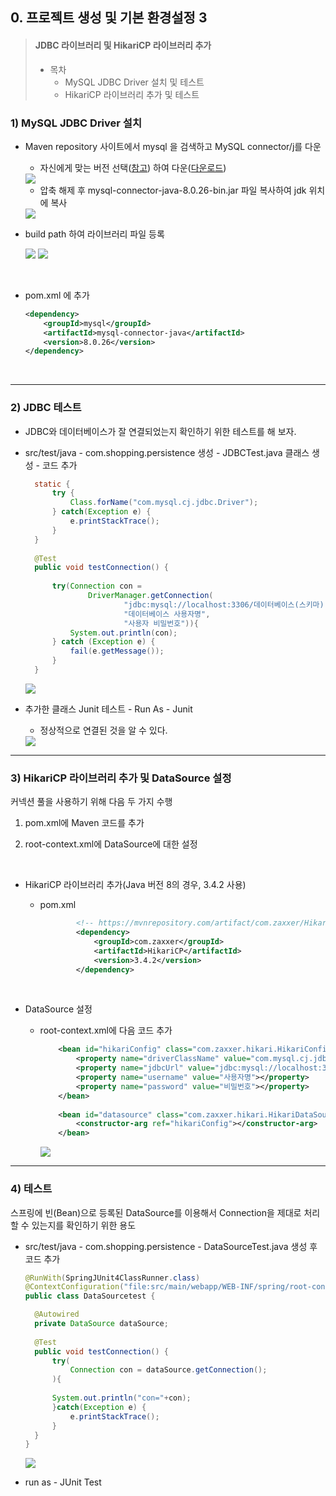 ## 0. 프로젝트 생성 및 기본 환경설정 3

> #### JDBC 라이브러리 및 HikariCP 라이브러리 추가
>
> - 목차
>   - MySQL JDBC Driver 설치 및 테스트
>   - HikariCP 라이브러리 추가 및 테스트



### 1) MySQL JDBC Driver 설치

- Maven repository 사이트에서 mysql 을 검색하고 MySQL connector/j를 다운

  - 자신에게 맞는 버전 선택([참고](https://mvnrepository.com/artifact/mysql/mysql-connector-java)) 하여 다운([다운로드](https://dev.mysql.com/downloads/connector/j/))

  <img src="./img/image-20210813145537447.png">

  <br>

  - 압축 해제 후 mysql-connector-java-8.0.26-bin.jar 파일 복사하여 jdk 위치에 복사

  <img src="./img/image-20210813142905387.png">

  <br>

- build path 하여 라이브러리 파일 등록

  <img src="./img/image-20210813143016250.png">

  <img src="./img/image-20210813143052883.png">

<br>

- pom.xml 에 추가

  ```xml
  <dependency>
      <groupId>mysql</groupId>
      <artifactId>mysql-connector-java</artifactId>
      <version>8.0.26</version>
  </dependency>
  ```

  <br>

---



### 2) JDBC 테스트

- JDBC와 데이터베이스가 잘 연결되었는지 확인하기 위한 테스트를 해 보자. 

- src/test/java - com.shopping.persistence 생성 - JDBCTest.java 클래스 생성 - 코드 추가

  ```java
  	static {
  		try {
  			Class.forName("com.mysql.cj.jdbc.Driver");
  		} catch(Exception e) {
  			e.printStackTrace();
  		}
  	}
  	
  	@Test
  	public void testConnection() {
  		
  		try(Connection con = 
  				DriverManager.getConnection(
  						"jdbc:mysql://localhost:3306/데이터베이스(스키마) 이름?serverTimezone=Asia/Seoul",
  						"데이터베이스 사용자명",
  						"사용자 비밀번호")){
  			System.out.println(con);
  		} catch (Exception e) {
  			fail(e.getMessage());
  		}
  	}
  ```

  <img src="./img/image-20210813165052233.png">

  

- 추가한 클래스 Junit 테스트 - Run As - Junit

  - 정상적으로 연결된 것을 알 수 있다. 

  <img src="./img/image-20210813163734388.png">

---

### 3) HikariCP 라이브러리 추가 및 DataSource 설정

커넥션 풀을 사용하기 위해 다음 두 가지 수행

1) pom.xml에 Maven 코드를 추가

2) root-context.xml에 DataSource에 대한 설정

<br>

- HikariCP 라이브러리 추가(Java 버전 8의 경우, 3.4.2 사용)
  - pom.xml

    ```xml
    		<!-- https://mvnrepository.com/artifact/com.zaxxer/HikariCP -->
    		<dependency>
    		    <groupId>com.zaxxer</groupId>
    		    <artifactId>HikariCP</artifactId>
    		    <version>3.4.2</version>
    		</dependency>	
    ```

<br>

- DataSource 설정

  - root-context.xml에 다음 코드 추가

    ```xml
    	<bean id="hikariConfig" class="com.zaxxer.hikari.HikariConfig">
     		<property name="driverClassName" value="com.mysql.cj.jdbc.Driver"></property>
    		<property name="jdbcUrl" value="jdbc:mysql://localhost:3306/데이터베이스명?serverTimezone=Asia/Seoul"></property> 
    		<property name="username" value="사용자명"></property>
    		<property name="password" value="비밀번호"></property>
    	</bean>	
    	
    	<bean id="datasource" class="com.zaxxer.hikari.HikariDataSource" destroy-method="close">
    		<constructor-arg ref="hikariConfig"></constructor-arg>
    	</bean>
    ```

    <img src="./img/image-20210813170751510.png">



---

### 4) 테스트

스프링에 빈(Bean)으로 등록된 DataSource를 이용해서 Connection을 제대로 처리할 수 있는지를 확인하기 위한 용도

- src/test/java - com.shopping.persistence - DataSourceTest.java 생성 후 코드 추가

  ```java
  @RunWith(SpringJUnit4ClassRunner.class)
  @ContextConfiguration("file:src/main/webapp/WEB-INF/spring/root-context.xml")
  public class DataSourcetest {
  
  	@Autowired
  	private DataSource dataSource;
  	
  	@Test
  	public void testConnection() {
  		try(
  			Connection con = dataSource.getConnection();	
  		){
  			
  		System.out.println("con="+con);
  		}catch(Exception e) {
  			e.printStackTrace();
  		}
  	}	
  }
  ```

  <img src="./img/image-20210813173402076.png">

  

- run as - JUnit Test
